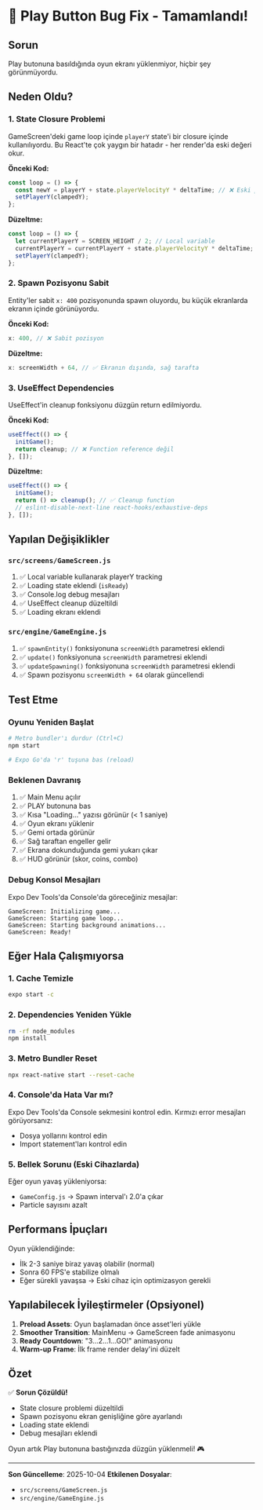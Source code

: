 # 🐛 Play Button Bug Fix - Tamamlandı!

## Sorun
Play butonuna basıldığında oyun ekranı yüklenmiyor, hiçbir şey görünmüyordu.

## Neden Oldu?

### 1. **State Closure Problemi**
GameScreen'deki game loop içinde `playerY` state'i bir closure içinde kullanılıyordu. Bu React'te çok yaygın bir hatadır - her render'da eski değeri okur.

**Önceki Kod:**
```javascript
const loop = () => {
  const newY = playerY + state.playerVelocityY * deltaTime; // ❌ Eski playerY değeri
  setPlayerY(clampedY);
};
```

**Düzeltme:**
```javascript
const loop = () => {
  let currentPlayerY = SCREEN_HEIGHT / 2; // Local variable
  currentPlayerY = currentPlayerY + state.playerVelocityY * deltaTime; // ✅ Güncel değer
  setPlayerY(clampedY);
};
```

### 2. **Spawn Pozisyonu Sabit**
Entity'ler sabit `x: 400` pozisyonunda spawn oluyordu, bu küçük ekranlarda ekranın içinde görünüyordu.

**Önceki Kod:**
```javascript
x: 400, // ❌ Sabit pozisyon
```

**Düzeltme:**
```javascript
x: screenWidth + 64, // ✅ Ekranın dışında, sağ tarafta
```

### 3. **UseEffect Dependencies**
UseEffect'in cleanup fonksiyonu düzgün return edilmiyordu.

**Önceki Kod:**
```javascript
useEffect(() => {
  initGame();
  return cleanup; // ❌ Function reference değil
}, []);
```

**Düzeltme:**
```javascript
useEffect(() => {
  initGame();
  return () => cleanup(); // ✅ Cleanup function
  // eslint-disable-next-line react-hooks/exhaustive-deps
}, []);
```

## Yapılan Değişiklikler

### `src/screens/GameScreen.js`
1. ✅ Local variable kullanarak playerY tracking
2. ✅ Loading state eklendi (`isReady`)
3. ✅ Console.log debug mesajları
4. ✅ UseEffect cleanup düzeltildi
5. ✅ Loading ekranı eklendi

### `src/engine/GameEngine.js`
1. ✅ `spawnEntity()` fonksiyonuna `screenWidth` parametresi eklendi
2. ✅ `update()` fonksiyonuna `screenWidth` parametresi eklendi
3. ✅ `updateSpawning()` fonksiyonuna `screenWidth` parametresi eklendi
4. ✅ Spawn pozisyonu `screenWidth + 64` olarak güncellendi

## Test Etme

### Oyunu Yeniden Başlat
```bash
# Metro bundler'ı durdur (Ctrl+C)
npm start

# Expo Go'da 'r' tuşuna bas (reload)
```

### Beklenen Davranış
1. ✅ Main Menu açılır
2. ✅ PLAY butonuna bas
3. ✅ Kısa "Loading..." yazısı görünür (< 1 saniye)
4. ✅ Oyun ekranı yüklenir
5. ✅ Gemi ortada görünür
6. ✅ Sağ taraftan engeller gelir
7. ✅ Ekrana dokunduğunda gemi yukarı çıkar
8. ✅ HUD görünür (skor, coins, combo)

### Debug Konsol Mesajları
Expo Dev Tools'da Console'da göreceğiniz mesajlar:
```
GameScreen: Initializing game...
GameScreen: Starting game loop...
GameScreen: Starting background animations...
GameScreen: Ready!
```

## Eğer Hala Çalışmıyorsa

### 1. Cache Temizle
```bash
expo start -c
```

### 2. Dependencies Yeniden Yükle
```bash
rm -rf node_modules
npm install
```

### 3. Metro Bundler Reset
```bash
npx react-native start --reset-cache
```

### 4. Console'da Hata Var mı?
Expo Dev Tools'da Console sekmesini kontrol edin. Kırmızı error mesajları görüyorsanız:
- Dosya yollarını kontrol edin
- Import statement'ları kontrol edin

### 5. Bellek Sorunu (Eski Cihazlarda)
Eğer oyun yavaş yükleniyorsa:
- `GameConfig.js` → Spawn interval'ı 2.0'a çıkar
- Particle sayısını azalt

## Performans İpuçları

Oyun yüklendiğinde:
- İlk 2-3 saniye biraz yavaş olabilir (normal)
- Sonra 60 FPS'e stabilize olmalı
- Eğer sürekli yavaşsa → Eski cihaz için optimizasyon gerekli

## Yapılabilecek İyileştirmeler (Opsiyonel)

1. **Preload Assets**: Oyun başlamadan önce asset'leri yükle
2. **Smoother Transition**: MainMenu → GameScreen fade animasyonu
3. **Ready Countdown**: "3...2...1...GO!" animasyonu
4. **Warm-up Frame**: İlk frame render delay'ini düzelt

## Özet

✅ **Sorun Çözüldü!**
- State closure problemi düzeltildi
- Spawn pozisyonu ekran genişliğine göre ayarlandı
- Loading state eklendi
- Debug mesajları eklendi

Oyun artık Play butonuna bastığınızda düzgün yüklenmeli! 🎮

---

**Son Güncelleme**: 2025-10-04
**Etkilenen Dosyalar**: 
- `src/screens/GameScreen.js`
- `src/engine/GameEngine.js`

